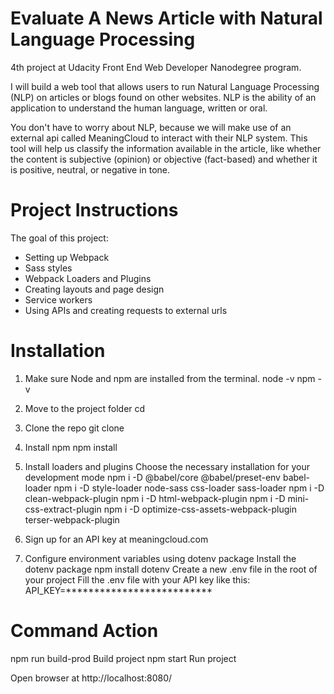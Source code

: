 # Evaluate A News Article with Natural Language Processing
4th project at Udacity Front End Web Developer Nanodegree program.

I will build a web tool that allows users to run Natural Language Processing (NLP) on articles or blogs found on other websites. NLP is the ability of an application to understand the human language, written or oral.

You don't have to worry about NLP, because we will make use of an external api called MeaningCloud to interact with their NLP system. This tool will help us classify the information available in the article, like whether the content is subjective (opinion) or objective (fact-based) and whether it is positive, neutral, or negative in tone.

# Project Instructions

The goal of this project:
- Setting up Webpack
- Sass styles
- Webpack Loaders and Plugins
- Creating layouts and page design
- Service workers
- Using APIs and creating requests to external urls

# Installation
1) Make sure Node and npm are installed from the terminal.
node -v
npm -v

2) Move to the project folder
cd <project directory>

2) Clone the repo
git clone <repo>

3) Install npm
npm install

4) Install loaders and plugins
Choose the necessary installation for your development mode
npm i -D @babel/core @babel/preset-env babel-loader
npm i -D style-loader node-sass css-loader sass-loader
npm i -D clean-webpack-plugin
npm i -D html-webpack-plugin
npm i -D mini-css-extract-plugin
npm i -D optimize-css-assets-webpack-plugin terser-webpack-plugin

5) Sign up for an API key at meaningcloud.com

6) Configure environment variables using dotenv package
    Install the dotenv package
    npm install dotenv
    Create a new .env file in the root of your project
    Fill the .env file with your API key like this:
    API_KEY=**************************

# Command	Action
npm run build-prod	Build project
npm start	Run project

Open browser at http://localhost:8080/
